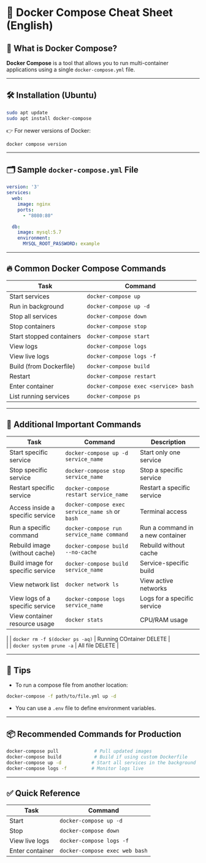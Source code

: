 # 📘 Docker Compose Cheat Sheet (English)

## 🧾 What is Docker Compose?

**Docker Compose** is a tool that allows you to run multi-container applications using a single `docker-compose.yml` file.

---

## 🛠️ Installation (Ubuntu)

```bash
sudo apt update
sudo apt install docker-compose
```

👉 For newer versions of Docker:

```bash
docker compose version
```

---

## 🗂️ Sample `docker-compose.yml` File

```yaml
version: '3'
services:
  web:
    image: nginx
    ports:
      - "8080:80"

  db:
    image: mysql:5.7
    environment:
      MYSQL_ROOT_PASSWORD: example
```

---

## 🔥 Common Docker Compose Commands

| Task                        | Command                              |
|-----------------------------|---------------------------------------|
| Start services              | `docker-compose up`                  |
| Run in background           | `docker-compose up -d`               |
| Stop all services           | `docker-compose down`                |
| Stop containers             | `docker-compose stop`                |
| Start stopped containers    | `docker-compose start`               |
| View logs                   | `docker-compose logs`                |
| View live logs              | `docker-compose logs -f`             |
| Build (from Dockerfile)     | `docker-compose build`               |
| Restart                     | `docker-compose restart`             |
| Enter container             | `docker-compose exec <service> bash` |
| List running services       | `docker-compose ps`                  |

---

## 🔧 Additional Important Commands

| Task                                | Command                                             | Description                  |
|-------------------------------------|-----------------------------------------------------|------------------------------|
| Start specific service              | `docker-compose up -d service_name`                | Start only one service       |
| Stop specific service               | `docker-compose stop service_name`                 | Stop a specific service      |
| Restart specific service            | `docker-compose restart service_name`              | Restart a specific service   |
| Access inside a specific service    | `docker-compose exec service_name sh` or `bash`    | Terminal access              |
| Run a specific command              | `docker-compose run service_name command`          | Run a command in a new container |
| Rebuild image (without cache)       | `docker-compose build --no-cache`                  | Rebuild without cache        |
| Build image for specific service    | `docker-compose build service_name`                | Service-specific build       |
| View network list                   | `docker network ls`                                | View active networks         |
| View logs of a specific service     | `docker-compose logs service_name`                 | Logs for a specific service  |
| View container resource usage       | `docker stats`                                     | CPU/RAM usage                |

|                                     | `docker rm -f $(docker ps -aq)`                    | Running COntainer DELETE     | </br>
|                                     | `docker system prune -a`                            | All file DELETE             |

---

## 🧠 Tips

- To run a compose file from another location:

```bash
docker-compose -f path/to/file.yml up -d
```

- You can use a `.env` file to define environment variables.

---

## 📦 Recommended Commands for Production

```bash
docker-compose pull             # Pull updated images
docker-compose build            # Build if using custom Dockerfile
docker-compose up -d           # Start all services in the background
docker-compose logs -f         # Monitor logs live
```

---

## ✅ Quick Reference

| Task             | Command                          |
|------------------|----------------------------------|
| Start            | `docker-compose up -d`          |
| Stop             | `docker-compose down`           |
| View live logs   | `docker-compose logs -f`        |
| Enter container  | `docker-compose exec web bash`  |
